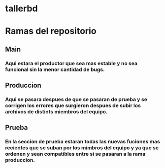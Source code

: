 # tallerbd

# Ramas del repositorio

## Main
### Aqui estara el productor que sea mas estable y no sea funcional sin la menor cantidad de bugs.  

## Produccion 
### Aqui se pasara despues de que se pasaran de prueba y se corrigen los errores que surgieron despues de subir los archivos de distints miembros del equipo.  

## Prueba
### En la seccion de prueba estaran todas las nuevas fuciones mas recientes que se suban por los mimbros del equipo y ya que se ordenen y sean compatibles entre si se pasaran a la rama produccion.